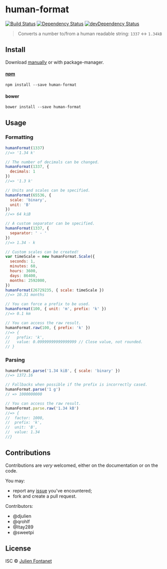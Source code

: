 # human-format

[![Build Status](https://img.shields.io/travis/JsCommunity/human-format/master.svg)](http://travis-ci.org/JsCommunity/human-format)
[![Dependency Status](https://david-dm.org/JsCommunity/human-format/status.svg?theme=shields.io)](https://david-dm.org/JsCommunity/human-format)
[![devDependency Status](https://david-dm.org/JsCommunity/human-format/dev-status.svg?theme=shields.io)](https://david-dm.org/JsCommunity/human-format#info=devDependencies)

> Converts a number to/from a human readable string: `1337` ↔ `1.34kB`


## Install

Download [manually](https://github.com/JsCommunity/human-format/releases) or with package-manager.

#### [npm](https://npmjs.org/package/human-format)

```
npm install --save human-format
```

#### bower

```
bower install --save human-format
```

## Usage

### Formatting

```javascript
humanFormat(1337)
//=> '1.34 k'

// The number of decimals can be changed.
humanFormat(1337, {
  decimals: 1
})
//=> '1.3 k'

// Units and scales can be specified.
humanFormat(65536, {
  scale: 'binary',
  unit: 'B'
})
//=> 64 kiB

// A custom separator can be specified.
humanFormat(1337, {
  separator: ' - '
})
//=> 1.34 - k

// Custom scales can be created!
var timeScale = new humanFormat.Scale({
  seconds: 1,
  minutes: 60,
  hours: 3600,
  days: 86400,
  months: 2592000,
})
humanFormat(26729235, { scale: timeScale })
//=> 10.31 months

// You can force a prefix to be used.
humanFormat(100, { unit: 'm', prefix: 'k' })
//=> 0.1 km

// You can access the raw result.
humanFormat.raw(100, { prefix: 'k' })
//=> {
//   prefix: 'k',
//   value: 0.09999999999999999 // Close value, not rounded.
// }
```

### Parsing

```javascript
humanFormat.parse('1.34 kiB', { scale: 'binary' })
//=> 1372.16

// Fallbacks when possible if the prefix is incorrectly cased.
humanFormat.parse('1 g')
// => 1000000000

// You can access the raw result.
humanFormat.parse.raw('1.34 kB')
//=> {
//  factor: 1000,
//  prefix: 'k',
//  unit: 'B',
//  value: 1.34
//}
```

## Contributions

Contributions are *very* welcomed, either on the documentation or on
the code.

You may:

- report any [issue](https://github.com/JsCommunity/human-format/issues)
  you've encountered;
- fork and create a pull request.

Contributors:

- @djulien
- @qrohlf
- @Itay289
- @sweetpi

## License

ISC © [Julien Fontanet](http://julien.isonoe.net)
